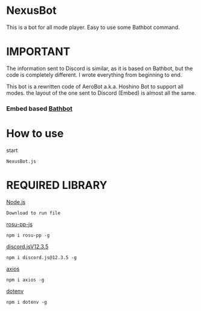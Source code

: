 # NexusBot
This is a bot for all mode player. Easy to use some Bathbot command.

# IMPORTANT
The information sent to Discord is similar, as it is based on Bathbot, but the code is completely different. I wrote everything from beginning to end.

This bot is a rewritten code of AeroBot a.k.a. Hoshino Bot to support all modes. the layout of the one sent to Discord (Embed) is almost all the same.

### Embed based [Bathbot](https://github.com/MaxOhn/Bathbot)

# How to use

start 
```
NexusBot.js
```

# REQUIRED LIBRARY

[Node.js](https://nodejs.org/ja)
```
Download to run file
```

[rosu-pp-js](https://github.com/MaxOhn/rosu-pp-js)
```
npm i rosu-pp -g
```

[discord.jsV12.3.5](https://discord.js.org/#/)
```
npm i discord.js@12.3.5 -g
```

[axios](https://www.npmjs.com/package/axios)
```
npm i axios -g
```

[dotenv](https://github.com/motdotla/dotenv)
```
npm i dotenv -g
```


